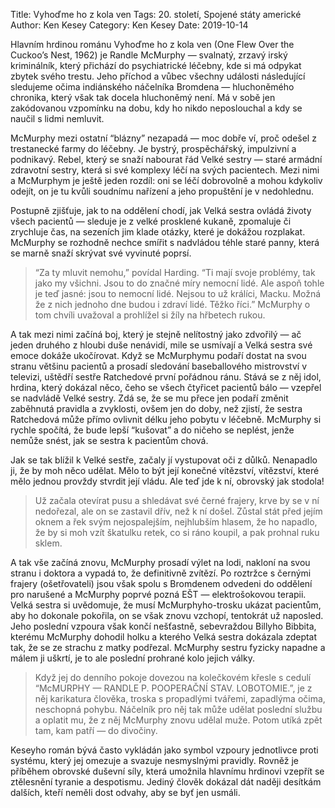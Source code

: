 Title: Vyhoďme ho z kola ven
Tags: 20. století, Spojené státy americké
Author: Ken Kesey
Category: Ken Kesey
Date: 2019-10-14

Hlavním hrdinou románu Vyhoďme ho z kola ven (One Flew Over the Cuckoo’s Nest, 1962) je Randle McMurphy — svalnatý, zrzavý irský kriminálník, který přichází do psychiatrické léčebny, kde si má odpykat zbytek svého trestu. Jeho příchod a vůbec všechny události následující sledujeme očima indiánského náčelníka Bromdena — hluchoněmého chronika, který však tak docela hluchoněmý není. Má v sobě jen zakódovanou vzpomínku na dobu, kdy ho nikdo neposlouchal a kdy se naučil s lidmi nemluvit.

McMurphy mezi ostatní “blázny” nezapadá — moc dobře ví, proč odešel z trestanecké farmy do léčebny. Je bystrý, prospěchářský, impulzivní a podnikavý. Rebel, který se snaží nabourat řád Velké sestry — staré armádní zdravotní sestry, která si své komplexy léčí na svých pacientech. Mezi nimi a McMurphym je ještě jeden rozdíl: oni se léčí dobrovolně a mohou kdykoliv odejít, on je tu kvůli soudnímu nařízení a jeho propuštění je v nedohlednu.

Postupně zjišťuje, jak to na oddělení chodí, jak Velká sestra ovládá životy všech pacientů — sleduje je z velké prosklené kukaně, zpomaluje či zrychluje čas, na sezeních jim klade otázky, které je dokážou rozplakat. McMurphy se rozhodně nechce smířit s nadvládou téhle staré panny, která se marně snaží skrývat své vyvinuté poprsí.


> “Za ty mluvit nemohu,” povídal Harding. “Ti mají svoje problémy, tak jako my všichni. Jsou to do značné míry nemocní lidé. Ale aspoň tohle je teď jasné: jsou to nemocní lidé. Nejsou to už králíci, Macku. Možná že z nich jednoho dne budou i zdraví lidé. Těžko říci.” McMurphy o tom chvíli uvažoval a prohlížel si žíly na hřbetech rukou.

A tak mezi nimi začíná boj, který je stejně nelítostný jako zdvořilý — ač jeden druhého z hloubi duše nenávidí, mile se usmívají a Velká sestra své emoce dokáže ukočírovat. Když se McMurphymu podaří dostat na svou stranu většinu pacientů a prosadí sledování baseballového mistrovství v televizi, uštědří sestře Ratchedové první pořádnou ránu. Stává se z něj idol, hrdina, který dokázal něco, čeho se všech čtyřicet pacientů bálo — vzepřel se nadvládě Velké sestry. Zdá se, že se mu přece jen podaří změnit zaběhnutá pravidla a zvyklosti, ovšem jen do doby, než zjistí, že sestra Ratchedová může přímo ovlivnit délku jeho pobytu v léčebně. McMurphy si rychle spočítá, že bude lepší “kušovat” a do ničeho se neplést, jenže nemůže snést, jak se sestra k pacientům chová.

Jak se tak blížil k Velké sestře, začaly jí vystupovat oči z důlků. Nenapadlo ji, že by moh něco udělat. Mělo to být její konečné vítězství, vítězství, které mělo jednou provždy stvrdit její vládu. Ale teď jde k ní, obrovský jak stodola!


> Už začala otevírat pusu a shledávat své černé frajery, krve by se v ní nedořezal, ale on se zastavil dřív, než k ní došel. Zůstal stát před jejím oknem a řek svým nejospalejším, nejhlubším hlasem, že ho napadlo, že by si moh vzít škatulku retek, co si ráno koupil, a pak prohnal ruku sklem.

A tak vše začíná znovu, McMurphy prosadí výlet na lodi, nakloní na svou stranu i doktora a vypadá to, že definitivně zvítězí. Po roztržce s černými frajery (ošetřovateli) jsou však spolu s Bromdenem odvedeni do oddělení pro narušené a McMurphy poprvé pozná EŠT — elektrošokovou terapii. Velká sestra si uvědomuje, že musí McMurphyho-trosku ukázat pacientům, aby ho dokonale pokořila, on se však znovu vzchopí, tentokrát už naposled. Jeho poslední vzpoura však končí nešťastně, sebevraždou Billyho Bibbita, kterému McMurphy dohodil holku a kterého Velká sestra dokázala zdeptat tak, že se ze strachu z matky podřezal. McMurphy sestru fyzicky napadne a málem ji uškrtí, je to ale poslední prohrané kolo jejich války.


> Když jej do denního pokoje dovezou na kolečkovém křesle s cedulí “McMURPHY — RANDLE P. POOPERAČNÍ STAV. LOBOTOMIE.”, je z něj karikatura člověka, troska s propadlými tvářemi, zapadlýma očima, neschopná pohybu. Náčelník pro něj tak může udělat poslední službu a oplatit mu, že z něj McMurphy znovu udělal muže. Potom utíká zpět tam, kam patří — do divočiny.

Keseyho román bývá často vykládán jako symbol vzpoury jednotlivce proti systému, který jej omezuje a svazuje nesmyslnými pravidly. Rovněž je příběhem obrovské duševní síly, která umožnila hlavnímu hrdinovi vzepřít se ztělesnění tyranie a despotismu. Jediný člověk dokázal dát naději desítkám dalších, kteří neměli dost odvahy, aby se byť jen usmáli.

